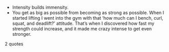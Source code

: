  - Intensity builds immensity.
 - You get as big as possible from becoming as strong as possible. When I started lifting I went into the gym with that ‘how much can I bench, curl, squat, and deadlift?’ attitude. That’s when I discovered how fast my strength could increase, and it made me crazy intense to get even stronger.

2 quotes